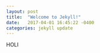 ```yaml
---
layout: post
title:  "Welcome to Jekyll!"
date:   2017-04-01 16:45:22 -0400
categories: jekyll update
---
```

HOLI